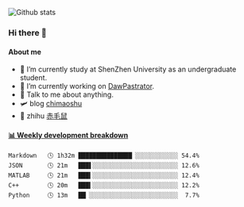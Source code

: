 ![Github stats](https://github-readme-stats.vercel.app/api?username=chimaoshu&show_icons=true&theme=cobalt)

### Hi there 👋

#### About me

- 🏫 I’m currently study at ShenZhen University as an undergraduate student.
- 🔭 I’m currently working on [DawPastrator](https://github.com/DawPastrator/server).
- 💬 Talk to me about anything.
- 🛩️ blog  [chimaoshu](https://www.chimaoshu.top)
- 🎯 zhihu  [赤毛鼠](https://www.zhihu.com/people/chi-mao-shu-53/)

<!-- waka-box start -->
#### <a href="https://gist.github.com/e235103f6d3ace58395a9ff863c34467" target="_blank">📊 Weekly development breakdown</a>
```text
Markdown   🕓 1h32m ███████████████▏░░░░░░░░░░░░ 54.4%
JSON       🕓 21m   ███▌░░░░░░░░░░░░░░░░░░░░░░░░ 12.6%
MATLAB     🕓 21m   ███▍░░░░░░░░░░░░░░░░░░░░░░░░ 12.4%
C++        🕓 20m   ███▍░░░░░░░░░░░░░░░░░░░░░░░░ 12.2%
Python     🕓 13m   ██▏░░░░░░░░░░░░░░░░░░░░░░░░░  7.7%
```
<!-- Powered by https://github.com/YouEclipse/waka-box-go . -->
<!-- waka-box end -->
